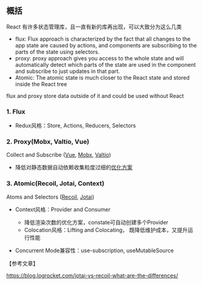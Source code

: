 ## 概括
React 有许多状态管理库，且一直有新的库再出现，可以大致分为这么几类

- flux: Flux approach is characterized by the fact that all changes to the app state are caused by actions, and components are subscribing to the parts of the state using selectors.
- proxy: proxy approach gives you access to the whole state and will automatically detect which parts of the state are used in the component and subscribe to just updates in that part.
- Atomic: The atomic state is much closer to the React state and stored inside the React tree


flux and proxy store data outside of it and could be used without React

### 1. Flux
- Redux风格：Store, Actions, Reducers, Selectors


### 2. Proxy(Mobx, Valtio, Vue)
Collect and Subscribe ([Vue](https://vuejs.org/), [Mobx](https://mobx.js.org/react-integration.html), [Valtio](https://github.com/pmndrs/valtio))
  - 降低对静态数据自动依赖收集粒度过细的[优化方案](https://juejin.cn/post/6844903922469961741)

### 3. Atomic(Recoil, Jotai, Context)
Atoms and Selectors ([Recoil](https://recoiljs.org/docs/introduction/getting-started), [Jotai](https://github.com/pmndrs/jotai))

- Context风格：Provider and Consumer
  - 降低渲染次数的优化方案，constate可自动创建多个Provider
  - Colocation风格：Lifting and Colocating， 既降低维护成本，又提升运行性能


- Concurrent Mode兼容性：use-subscription, useMutableSource



【参考文章】

https://blog.logrocket.com/jotai-vs-recoil-what-are-the-differences/

